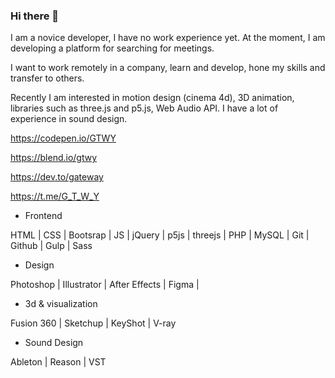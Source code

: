 ### Hi there 👋

<!--
**ALEVOLDON/ALEVOLDON** is a ✨ _special_ ✨ repository because its `README.md` (this file) appears on your GitHub profile.

Here are some ideas to get you started:

- 🔭 I’m currently working on ...
- 🌱 I’m currently learning ...
- 👯 I’m looking to collaborate on ...
- 🤔 I’m looking for help with ...
- 💬 Ask me about ...
- 📫 How to reach me: ...
- 😄 Pronouns: ...
- ⚡ Fun fact: ...
-->

I am a novice developer, I have no work experience yet. At the moment, I am developing a platform for searching for meetings.

I want to work remotely in a company, learn and develop, hone my skills and transfer to others.

Recently I am interested in motion design (cinema 4d), 3D animation, libraries such as three.js and p5.js, Web Audio API. I have a lot of experience in sound design.

https://codepen.io/GTWY

https://blend.io/gtwy

https://dev.to/gateway

https://t.me/G_T_W_Y

- Frontend

HTML | CSS | Bootsrap | JS | jQuery | p5js | threejs | PHP | MySQL | Git | Github | Gulp | Sass

- Design

Photoshop | Illustrator | After Effects | Figma | 

- 3d & visualization

Fusion 360 | Sketchup | KeyShot | V-ray

- Sound Design

Ableton | Reason | VST
